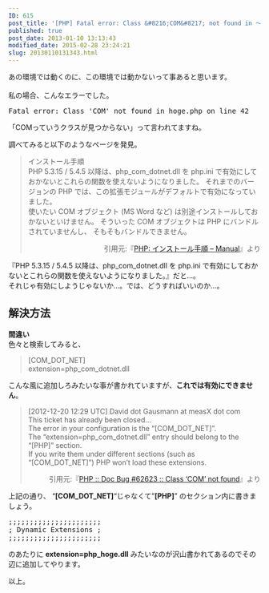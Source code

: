 ```yaml
---
ID: 615
post_title: '[PHP] Fatal error: Class &#8216;COM&#8217; not found in ～ について'
published: true
post_date: 2013-01-10 13:13:43
modified_date: 2015-02-28 23:24:21
slug: 20130110131343.html
---
```

<p>あの環境では動くのに、この環境では動かないって事あると思います。<br />
<!--more--><br />
私の場合、こんなエラーでした。</p>
<pre class="prettyprint linenums">Fatal error: Class 'COM' not found in hoge.php on line 42</pre>
<p>「COMっていうクラスが見つからない」って言われてますね。</p>
<p>調べてみると以下のようなページを発見。</p>
<blockquote><p>インストール手順<br />
PHP 5.3.15 / 5.4.5 以降は、php_com_dotnet.dll を php.ini で有効にしておかないとこれらの関数を使えないようになりました。 それまでのバージョンの PHP では、この拡張モジュールがデフォルトで有効になっていました。<br />
使いたい COM オブジェクト (MS Word など) は別途インストールしておかないといけません。 そういった COM オブジェクトは PHP にバンドルされていませんし、 そもそもバンドルできません。 </p>
<div align="right">引用元:『<a href="http://www.php.net/manual/ja/com.installation.php" target="_blank">PHP: インストール手順 &#8211; Manual</a>』より</div>
</blockquote>
<p>『PHP 5.3.15 / 5.4.5 以降は、php_com_dotnet.dll を php.ini で有効にしておかないとこれらの関数を使えないようになりました。』だと…。<br />
それじゃ有効にしようじゃないか…。では、どうすればいいのか…。</p>
<h2>解決方法</h2>
<p><b>間違い</b><br />
色々と検索してみると、</p>
<blockquote><p><span class="text-error">[COM_DOT_NET]<br />
extension=php_com_dotnet.dll</span></p></blockquote>
<p>こんな風に追加しろみたいな事が書かれていますが、<b>これでは有効にできません</b>。</p>
<blockquote><p> [2012-12-20 12:29 UTC] David dot Gausmann at measX dot com<br />
This ticket has already been closed&#8230;<br />
The error in your configuration is the &#8220;[COM_DOT_NET]&#8221;.<br />
The &#8220;extension=php_com_dotnet.dll&#8221; entry should belong to the &#8220;[PHP]&#8221; section.<br />
If you write them under different sections (such as &#8220;[COM_DOT_NET]&#8221;) PHP won&#8217;t load these extensions.</p>
<div align="right">引用元:『<a href="https://bugs.php.net/bug.php?id=62623" target="_blank">PHP :: Doc Bug #62623 :: Class &#8216;COM&#8217; not found</a>』より</div>
</blockquote>
<p>上記の通り、 &#8220;<b>[COM_DOT_NET]</b>&#8220;じゃなくて&#8221;<b>[PHP]</b>&#8221; のセクション内に書きましょう。</p>
<pre style="border:none;background:none;"><span class="text-success">;;;;;;;;;;;;;;;;;;;;;;
; Dynamic Extensions ;
;;;;;;;;;;;;;;;;;;;;;;</span></pre>
<p>のあたりに <b>extension=php_hoge.dll</b> みたいなのが沢山書かれてあるのでその辺に追加してやります。</p>
<p>以上。 </p>